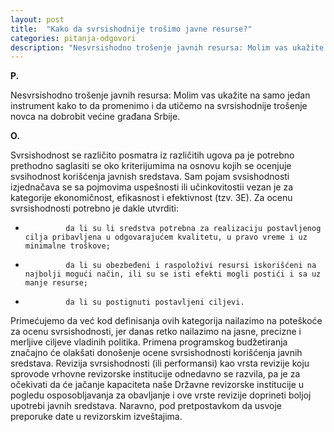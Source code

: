 ```yaml
---
layout: post
title:  "Kako da svrsishodnije trošimo javne resurse?"
categories: pitanja-odgovori
description: "Nesvrsishodno trošenje javnih resursa: Molim vas ukažite na samo jedan instrument kako to da promenimo i da utičemo na svrsishodnije trošenje novca na dobrobit većine građana Srbije."
---
```


**P.**

Nesvrsishodno trošenje javnih resursa: Molim vas ukažite na samo jedan instrument kako to da promenimo i da utičemo na svrsishodnije trošenje novca na dobrobit većine građana Srbije.


**O.**

Svrsishodnost se različito posmatra iz različitih ugova pa je potrebno prethodno saglasiti se oko kriterijumima na osnovu kojih se ocenjuje svsihodnost korišćenja javnish sredstava. Sam pojam svsishodnosti izjednačava se sa pojmovima uspešnosti ili učinkovitostii vezan je za kategorije ekonomičnost, efikasnost i efektivnost (tzv. 3E).
Za ocenu svrsishodnosti potrebno je dakle utvrditi:
-              da li su li sredstva potrebna za realizaciju postavljenog cilja pribavljena u odgovarajućem kvalitetu, u pravo vreme i uz minimalne troškove;
-              da li su obezbeđeni i raspoloživi resursi iskorišćeni na najbolji mogući način, ili su se isti efekti mogli postići i sa uz manje resurse;
-              da li su postignuti postavljeni ciljevi.
Primećujemo da već kod definisanja ovih kategorija nailazimo na poteškoće za ocenu svrsishodnosti, jer danas retko nailazimo na jasne,  precizne i merljive ciljeve vladinih politika. Primena programskog budžetiranja značajno će olakšati donošenje ocene svrsishodnosti korišćenja javnih sredstava.
Revizija svrsishodnosti (ili performansi) kao vrsta revizije koju sprovode vrhovne revizorske institucije odnedavno se razvila, pa je za očekivati da će jačanje kapaciteta naše Državne revizorske institucije u pogledu osposobljavanja za obavljanje i ove vrste revizije doprineti boljoj upotrebi javnih sredstava. Naravno, pod pretpostavkom da usvoje preporuke date u revizorskim izveštajima.
